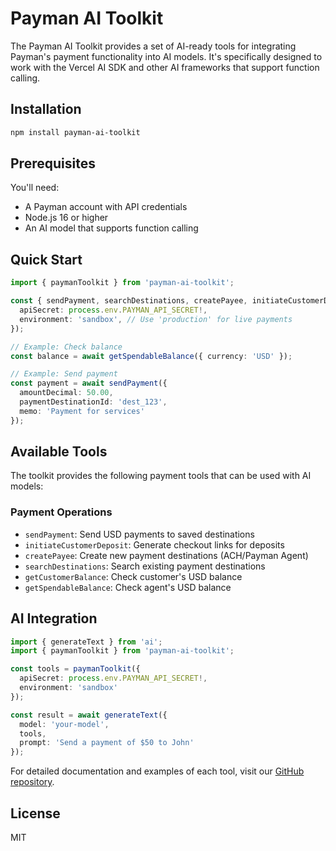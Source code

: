 # Payman AI Toolkit

The Payman AI Toolkit provides a set of AI-ready tools for integrating Payman's payment functionality into AI models. It's specifically designed to work with the Vercel AI SDK and other AI frameworks that support function calling.

## Installation

```bash
npm install payman-ai-toolkit
```

## Prerequisites

You'll need:
- A Payman account with API credentials
- Node.js 16 or higher
- An AI model that supports function calling

## Quick Start

```typescript
import { paymanToolkit } from 'payman-ai-toolkit';

const { sendPayment, searchDestinations, createPayee, initiateCustomerDeposit, getCustomerBalance, getSpendableBalance } = paymanToolkit({
  apiSecret: process.env.PAYMAN_API_SECRET!,
  environment: 'sandbox', // Use 'production' for live payments
});

// Example: Check balance
const balance = await getSpendableBalance({ currency: 'USD' });

// Example: Send payment
const payment = await sendPayment({
  amountDecimal: 50.00,
  paymentDestinationId: 'dest_123',
  memo: 'Payment for services'
});
```

## Available Tools

The toolkit provides the following payment tools that can be used with AI models:

### Payment Operations

- `sendPayment`: Send USD payments to saved destinations
- `initiateCustomerDeposit`: Generate checkout links for deposits
- `createPayee`: Create new payment destinations (ACH/Payman Agent)
- `searchDestinations`: Search existing payment destinations
- `getCustomerBalance`: Check customer's USD balance
- `getSpendableBalance`: Check agent's USD balance

## AI Integration

```typescript
import { generateText } from 'ai';
import { paymanToolkit } from 'payman-ai-toolkit';

const tools = paymanToolkit({
  apiSecret: process.env.PAYMAN_API_SECRET!,
  environment: 'sandbox'
});

const result = await generateText({
  model: 'your-model',
  tools,
  prompt: 'Send a payment of $50 to John'
});
```

For detailed documentation and examples of each tool, visit our [GitHub repository](https://github.com/yourusername/payman-ai-toolkit).

## License

MIT
